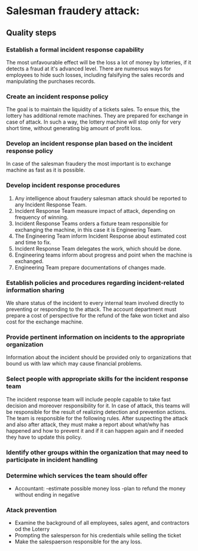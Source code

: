# Salesman fraudery attack:

## Quality steps

### Establish a formal incident response capability
The most unfavourable effect will be the loss a lot of money by lotteries, if it detects a fraud at it's advanced level.
There are numerous ways for employees to hide such losses, including falsifying the sales records and manipulating the purchases records.

### Create an incident response policy
The goal is to maintain the liquidity of a tickets sales. To ensue this, the lottery has additional
remote machines. They are prepared for exchange in case of attack. In such a way, the lottery machine will stop only for very short time, without generating big amount of profit loss.

### Develop an incident response plan based on the incident response policy
In case of the salesman fraudery the most important is to exchange machine as fast as it is possible. 

### Develop incident response procedures
1. Any intelligence about fraudery salesman attack should be reported to any Incident Response Team.
2. Incident Response Team measure impact of attack, depending on frequency of winning.  
3. Incident Response Teams orders a fixture team responsible for exchanging the machine, in this case it is
Engineering Team.
4. The Engineering Team inform Incident Response about estimated cost and time to fix.
5. Incident Response Team delegates the work, which should be done.
6. Engineering teams inform about progress and point when the machine is exchanged.
7. Engineering Team prepare documentations of changes made.

### Establish policies and procedures regarding incident-related information sharing
We share status of the incident to every internal team involved directly to preventing or responding to the attack.
The account department must prepare a cost of perspective for the refund of the fake won ticket and also cost for the exchange machine.

### Provide pertinent information on incidents to the appropriate organization
Information about the incident should be provided only to organizations that bound us with law which may cause financial problems.

### Select people with appropriate skills for the incident response team
The incident response team will include people capable to take fast decision and moreover responsibility for it. In case of attack, this teams
will be responsible for the result of realizing detection and prevention actions.
The team is responsible for the following rules. After suspecting the attack and also after attack, they must make a report about what/why has happened and how to prevent it 
and if it can happen again and if needed they have to update this policy.

### Identify other groups within the organization that may need to participate in incident handling

### Determine which services the team should offer
- Accountant:
  -estimate possible money loss
  -plan to refund the money without ending in negative

### Atack prevention
* Examine the background of all employees, sales agent, and contractors od the Loterry
* Prompting the salesperson for his credentials while selling the ticket
* Make the salespaerson responsible for the any loss.


